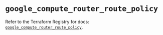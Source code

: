 # `google_compute_router_route_policy`

Refer to the Terraform Registry for docs: [`google_compute_router_route_policy`](https://registry.terraform.io/providers/hashicorp/google-beta/6.3.0/docs/resources/google_compute_router_route_policy).
